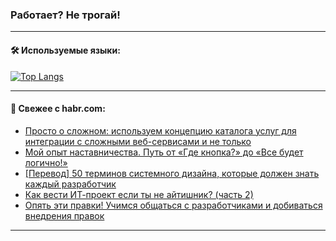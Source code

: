 ### Работает? Не трогай!

---
<!--
#### 🛠️ Technical stack:

![Java](https://img.shields.io/badge/Java-informational?logo=Oracle&style=flat&logoColor=white&color=FF4500)
![Kotlin](https://img.shields.io/badge/Kotlin-informational?logo=Kotlin&style=flat&logoColor=white&color=774D97)
![TS](https://img.shields.io/badge/TypeScript-informational?logo=typeScript&style=flat&logoColor=black&color=017acc)
![Python](https://img.shields.io/badge/Python-informational?logo=Python&style=flat&logoColor=black&color=ffdd54) <br>
![Spring](https://img.shields.io/badge/Spring-informational?logo=Spring&style=flat&logoColor=white&color=6DB33F) 
![SpringBoot](https://img.shields.io/badge/SpringBoot-informational?logo=SpringBoot&style=flat&logoColor=white&color=6DB33F)
![Nest](https://img.shields.io/badge/NestJS-informational?logo=NestJS&style=flat&logoColor=white&color=E0234E) 
![NodeJS](https://img.shields.io/badge/NodeJS-informational?logo=node.js&style=flat&logoColor=white&color=70A760)<br>
![PostgreSQL](https://img.shields.io/badge/PostgreSQL-informational?logo=PostgreSQL&style=flat&logoColor=white&color=DAA520)
![MongoDB](https://img.shields.io/badge/MongoDB-informational?logo=MongoDB&style=flat&logoColor=white&color=870000)
![Apache](https://img.shields.io/badge/Apache-informational?logo=apache&style=flat&logoColor=white&color=f74e28)

___ 
-->

#### 🛠️ Используемые языки:

[![Top Langs](https://github-readme-stats-u2qms2cxw-advtsettinggmailcoms-projects.vercel.app/api/top-langs/?username=zloylis&langs_count=10&hide_title=true&title_color=e6edf3&size_weight=0.5&count_weight=0.5&layout=compact&hide_progress=true&hide_border=true&theme=dracula)](https://github.com/zloylis)

<!---


####  :octocat:&nbsp;&nbsp; Статистика:

![GitHub stats](https://github-readme-stats-u2qms2cxw-advtsettinggmailcoms-projects.vercel.app/api?username=zloylis&show_icons=true&hide_border=true&theme=dracula&title_color=e6edf3&include_all_commits=true&count_private=true&hide_rank=false&hide_title=true&rank_icon=github)
-->
---

#### 💬 Свежее с habr.com:

<!-- BLOG-POST-LIST:START -->
- [Просто о сложном: используем концепцию каталога услуг для интеграции с сложными веб-сервисами и не только](https://habr.com/ru/articles/846994/?utm_source=habrahabr&utm_medium=rss&utm_campaign=846994)
- [Мой опыт наставничества. Путь от «Где кнопка?» до «Все будет логично!»](https://habr.com/ru/companies/inpglobal/articles/845626/?utm_source=habrahabr&utm_medium=rss&utm_campaign=845626)
- [[Перевод] 50 терминов системного дизайна, которые должен знать каждый разработчик](https://habr.com/ru/companies/timeweb/articles/846420/?utm_source=habrahabr&utm_medium=rss&utm_campaign=846420)
- [Как вести ИТ-проект если ты не айтишник? &lpar;часть 2&rpar;](https://habr.com/ru/articles/846738/?utm_source=habrahabr&utm_medium=rss&utm_campaign=846738)
- [Опять эти правки! Учимся общаться с разработчиками и добиваться внедрения правок](https://habr.com/ru/articles/846986/?utm_source=habrahabr&utm_medium=rss&utm_campaign=846986)
<!-- BLOG-POST-LIST:END -->

---
